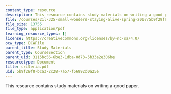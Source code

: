 ```yaml
---
content_type: resource
description: This resource contains study materials on writing a good paper.
file: /courses/21l-325-small-wonders-staying-alive-spring-2007/5b9f29f8bca32c287a57f56892d0a25e_criteria.pdf
file_size: 13755
file_type: application/pdf
learning_resource_types: []
license: https://creativecommons.org/licenses/by-nc-sa/4.0/
ocw_type: OCWFile
parent_title: Study Materials
parent_type: CourseSection
parent_uid: 3115bc56-6be3-1dba-0d73-5b33a2e306be
resourcetype: Document
title: criteria.pdf
uid: 5b9f29f8-bca3-2c28-7a57-f56892d0a25e
---
```

This resource contains study materials on writing a good paper.